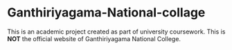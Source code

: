 # Ganthiriyagama-National-collage
This is an academic project created as part of university coursework. This is **NOT** the official website of Ganthiriyagama National College.
